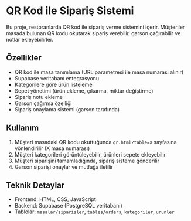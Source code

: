 # QR Kod ile Sipariş Sistemi

Bu proje, restoranlarda QR kod ile sipariş verme sistemini içerir. Müşteriler masada bulunan QR kodu okutarak sipariş verebilir, garson çağırabilir ve notlar ekleyebilirler.

## Özellikler

- QR kod ile masa tanımlama (URL parametresi ile masa numarası alınır)
- Supabase veritabanı entegrasyonu
- Kategorilere göre ürün listeleme
- Sepet yönetimi (ürün ekleme, çıkarma, miktar değiştirme)
- Sipariş notu ekleme
- Garson çağırma özelliği
- Sipariş onaylama sistemi (garson tarafında)

## Kullanım

1. Müşteri masadaki QR kodu okuttuğunda `qr.html?table=X` sayfasına yönlendirilir (X masa numarası)
2. Müşteri kategorileri görüntüleyebilir, ürünleri sepete ekleyebilir
3. Müşteri siparişini tamamladığında, sipariş sisteme gönderilir
4. Garson siparişi onaylar ve mutfağa iletilir

## Teknik Detaylar

- Frontend: HTML, CSS, JavaScript
- Backend: Supabase (PostgreSQL veritabanı)
- Tablolar: `masalar/siparisler`, `tables/orders`, `kategoriler`, `urunler` 